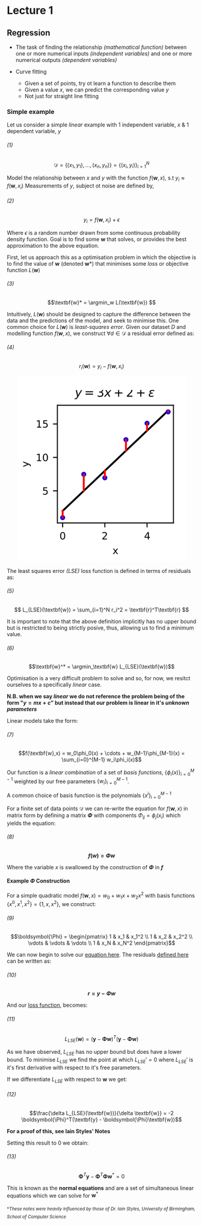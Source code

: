 # Lecture 1

## Regression

- The task of finding the relationship *(mathematical function)* between one or more numerical inputs *(independent variables)* and one or more numerical outputs *(dependent variables)*

- Curve fitting
  - Given a set of points, try ot learn a function to describe them
  - Given a value $x$, we can predict the corresponding value $y$
  - Not just for straight line fitting

### Simple example

Let us consider a simple *linear* example with 1 independent variable, $x$ & 1 dependent variable, $y$

###### (1)

$$\mathcal{D} = \{(x_1,y_1),...,(x_n,y_n)\} = \{(x_i,y_i)\}_{i=1}^N$$

Model the relationship between $x$ and $y$ with the function $f(\textbf{w},x)$, s.t $y_i \approx f(\textbf{w},x_i)$
Measurements of $y$, subject ot noise are defined by,

###### (2)

$$y_i = f(\textbf{w},x_i) + \epsilon$$

Where $\epsilon$ is a random number drawn from some continuous probability density function.
Goal is to find some $\textbf{w}$ that solves, or provides the best approximation to the above equation.


First, let us approach this as a optimisation problem in which the objective is to find the value of **w** (denoted **w***) that minimises some *loss* or objective function $L(\textbf{w})$

###### (3)


$$\textbf{w}* = \argmin_w L(\textbf{w}) $$

Intuitively, $L(\textbf{w})$ should be designed to capture the difference between the data and the predictions of the model, and seek to minimise this. 
One common choice for $L(\textbf{w})$ is *least-squares error*. Given our dataset $D$ and modelling function $f(\textbf{w},x)$, we construct $\forall d \in \mathcal{D}$ a residual error defined as:

###### (4)

$$ r_i(\textbf{w}) = y_i - f(\textbf{w}, x_i)$$


<!-- ![Graph showing residuals](../resources/residuals.png) -->

<div style="text-align:center"><img src="../resources/residuals.png" /></div>

The least squares error *(LSE)* loss function is defined in terms of residuals as:

###### (5)


$$ L_{LSE}(\textbf{w}) = \sum_{i=1}^N r_i^2 = \textbf{r}^T\textbf{r} $$


It is important to note that the above definition implicitly has no upper bound but is restricted to being strictly posive, thus, allowing us to find a minimum value.

###### (6)

$$\textbf{w}^* = \argmin_\textbf{w} L_{LSE}(\textbf{w})$$

Optimisation is a very difficult problem to solve and so, for now, we resitct ourselves to a specifically *linear* case. 

**N.B. when we say *linear* we do not reference the problem being of the form "$y = mx + c$" but instead that our problem is linear in it's *unknown parameters***

Linear models take the form: 

###### (7)


$$f(\textbf{w},x) = w_0\phi_0(x) + \cdots + w_{M-1}\phi_{M-1}(x) = \sum_{i=0}^{M-1} w_i\phi_i(x)$$ 

Our function is a *linear combination* of a set of *basis functions*, $\{\phi_i(x) \}_{i=0}^{M-1}$ weighted by our free parameters $\{w_i\}_{i=0}^{M-1}$.

A common choice of basis function is the polynomials $\{x^i\}_{i=0}^{M-1}$

For a finite set of data points $\mathcal{D}$ we can re-write the equation for $f(\textbf{w},x)$ in matrix form by defining a matrix **$\Phi$** with components $\Phi_{ij} = \phi_j(x_i)$ which yields the equation:

###### (8)

**$$f(w) = \Phi w$$**

Where the variable $x$ is swallowed by the construction of **$\Phi$** in **$f$**

#### Example $\Phi$ Construction 

For a simple quadratic model $f(\textbf{w},x) = w_0 + w_1x+ w_2x^2$ with basis functions $\{x^0,x^1,x^2\} = \{1,x,x^2\}$, we construct: 

###### (9)

$$\boldsymbol{\Phi} = 
\begin{pmatrix} 
1 & x_1 & x_1^2  \\
1 & x_2 & x_2^2  \\
\vdots & \vdots & \vdots \\
1 & x_N & x_N^2
\end{pmatrix}$$

We can now begin to solve our [equation here](#3). The residuals [defined here](#4) can be written as:

###### (10)

**$$r = y - \Phi w$$** 

And our [loss function](#6), becomes:

###### (11)

$$L_{LSE}(\textbf{w}) = (\textbf{y}-\boldsymbol{\Phi}\textbf{w})^T(\textbf{y}-\boldsymbol{\Phi}\textbf{w})$$


As we have observed, $L_{LSE}$ has no upper bound but does have a lower bound. To minimise $L_{LSE}$ we find the point at which $L_{LSE}' = 0$ where $L_{LSE}'$ is it's first derivative with respect to it's free parameters. 

If we differentiate $L_{LSE}$ with respect to $\textbf{w}$ we get:

###### (12)

$$\frac{\delta L_{LSE}(\textbf{w})}{\delta \textbf{w}} = -2 \boldsymbol{\Phi}^T(\textbf{y} - \boldsymbol{\Phi}\textbf{w})$$

**For a proof of this, see Iain Styles' Notes**

Setting this result to 0 we obtain: 

###### (13) 

$$\boldsymbol{\Phi}^T\textbf{y} - \boldsymbol{\Phi}^T\boldsymbol{\Phi}\textbf{w}^*=0$$

This is known as the **normal equations** and are a set of simultaneous linear equations which we can solve for $\textbf{w}^*$

<sub>**These notes were heavily influenced by those of Dr. Iain Styles, University of Birmingham, School of Computer Science*</sub>
